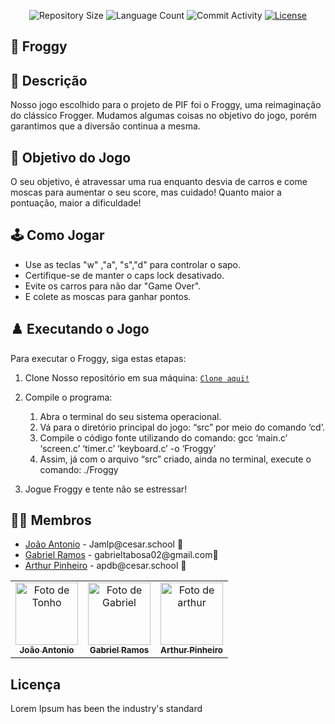 <p align="center">
  <img
    src="https://img.shields.io/github/repo-size/Tonhojamlp/Froggy?style=flat"
    alt="Repository Size"
  />
  <img
    src="https://img.shields.io/github/languages/count/Tonhojamlp/Froggy?style=flat&logo=python"
    alt="Language Count"
  />
  <img
    src="https://img.shields.io/github/commit-activity/t/Tonhojamlp/Froggy?style=flat&logo=github"
    alt="Commit Activity"
  />
  <a href="LICENSE.md"
    ><img
      src="https://img.shields.io/github/license/Froggy/Froggy"
      alt="License"
  /></a>
</p>

## 🐸 Froggy

## 📄 Descrição

Nosso jogo escolhido para o projeto de PIF foi o Froggy, uma reimaginação do clássico Frogger. Mudamos algumas coisas no objetivo do jogo, porém garantimos que a diversão continua a mesma.

## 🎲 Objetivo do Jogo

O seu objetivo, é atravessar uma rua enquanto desvia de carros e come moscas para aumentar o seu score, mas cuidado! Quanto maior a pontuação, maior a dificuldade!

## 🕹️ Como Jogar

- Use as teclas "w" ,"a", "s","d" para controlar o sapo.
- Certifique-se de manter o caps lock desativado.
- Evite os carros para não dar "Game Over".
- E colete as moscas para ganhar pontos.

## ♟️ Executando o Jogo

Para executar o Froggy, siga estas etapas:

1. Clone Nosso repositório em sua máquina:
   [`Clone aqui!`](https://github.com/Tonhojamlp/Froggy.git)

2. Compile o programa:
   
   1. Abra o terminal do seu sistema operacional.
   2. Vá para o diretório principal do jogo: “src” por meio do comando ‘cd’.
   3. Compile o código fonte utilizando do comando: gcc ‘main.c’ ‘screen.c’ ‘timer.c’ ‘keyboard.c’ -o ‘Froggy’
   4. Assim, já com o arquivo “src” criado, ainda no terminal, execute o comando: ./Froggy
   
3. Jogue Froggy e tente não se estressar!

## 👩‍💻 Membros

<ul>
  <li>
    <a href="https://github.com/Tonhojamlp">João Antonio</a> -
    Jamlp@cesar.school 📩
  </li>
  <li>
    <a href="https://github.com/marverick9">Gabriel Ramos</a> -
    gabrieltabosa02@gmail.com📩
  </li>
  <li>
    <a href="https://github.com/ArthurpBrito">Arthur Pinheiro</a> -
    apdb@cesar.school 📩
  </li>
</ul>

<table>
  <tr>
    <td align="center">
      <a href="https://github.com/Tonhojamlp">
        <img src="https://avatars3.githubusercontent.com/Tonhojamlp" width="100px;" alt="Foto de Tonho"/><br>
        <sub>
          <b>João Antonio</b>
        </sub>
      </a>
    </td>
    <td align="center">
      <a href="https://github.com/marverick9">
        <img src="https://avatars.githubusercontent.com/marverick9" width="100px;" alt="Foto de Gabriel"/><br>
        <sub>
          <b>Gabriel Ramos</b>
        </sub>
      </a>
    </td>
    <td align="center">
      <a href="https://github.com/ArthurpBrito">
        <img src="https://avatars.githubusercontent.com/ArthurpBrito" width="100px;" alt="Foto de arthur"/><br>
        <sub>
          <b>Arthur Pinheiro</b>
        </sub>
      </a>
    </td>
  </tr>
</table>

## Licença

Lorem Ipsum has been the industry's standard
